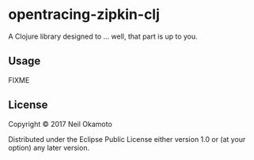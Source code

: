 # opentracing-zipkin-clj

A Clojure library designed to ... well, that part is up to you.

## Usage

FIXME

## License

Copyright © 2017 Neil Okamoto

Distributed under the Eclipse Public License either version 1.0 or (at
your option) any later version.
